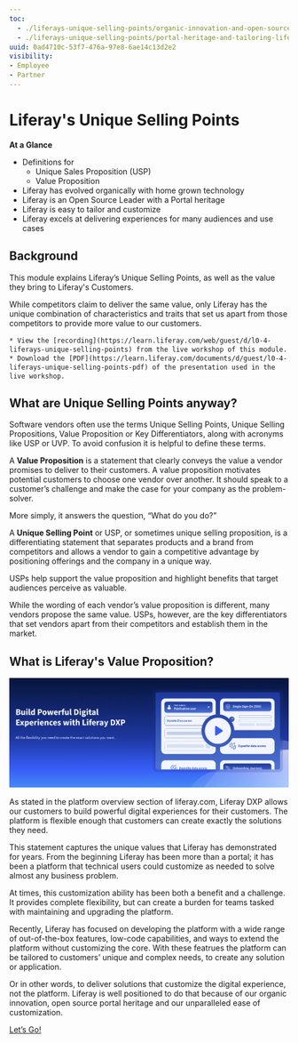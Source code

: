 ```yaml
---
toc:
  - ./liferays-unique-selling-points/organic-innovation-and-open-source-leadership.md
  - ./liferays-unique-selling-points/portal-heritage-and-tailoring-liferay.md
uuid: 0ad4710c-53f7-476a-97e8-6ae14c13d2e2
visibility: 
- Employee
- Partner
---
```


# Liferay's Unique Selling Points

**At a Glance**

* Definitions for
  * Unique Sales Proposition (USP)
  * Value Proposition
* Liferay has evolved organically with home grown technology
* Liferay is an Open Source Leader with a Portal heritage
* Liferay is easy to tailor and customize
* Liferay excels at delivering experiences for many audiences and use cases

## Background

This module explains Liferay’s Unique Selling Points, as well as the value they bring to Liferay's Customers.

While competitors claim to deliver the same value, only Liferay has the unique combination of characteristics and traits that set us apart from those competitors to provide more value to our customers.

```{note}
* View the [recording](https://learn.liferay.com/web/guest/d/l0-4-liferays-unique-selling-points) from the live workshop of this module.
* Download the [PDF](https://learn.liferay.com/documents/d/guest/l0-4-liferays-unique-selling-points-pdf) of the presentation used in the live workshop.
```

## What are Unique Selling Points anyway?

Software vendors often use the terms Unique Selling Points, Unique Selling Propositions, Value Proposition or Key Differentiators, along with acronyms like USP or UVP. To avoid confusion it is helpful to define these terms.

A **Value Proposition** is a statement that clearly conveys the value a vendor promises to deliver to their customers. A value proposition motivates potential customers to choose one vendor over another. It should speak to a customer’s challenge and make the case for your company as the problem-solver.

More simply, it answers the question, “What do you do?”

A **Unique Selling Point** or USP, or sometimes unique selling proposition, is a differentiating statement that separates products and a brand from competitors and allows a vendor to gain a competitive advantage by positioning offerings and the company in a unique way.

USPs help support the value proposition and highlight benefits that target audiences perceive as valuable.

While the wording of each vendor’s value proposition is different, many vendors propose the same value. USPs, however, are the key differentiators that set vendors apart from their competitors and establish them in the market.

## What is Liferay's Value Proposition?

![Liferay provides a complete platform without sacrificing speed, flexibility, or cost.](./liferays-unique-selling-points/images/01.png)

As stated in the platform overview section of liferay.com, Liferay DXP allows our customers to build powerful digital experiences for their customers. The platform is flexible enough that customers can create exactly the solutions they need.

This statement captures the unique values that Liferay has demonstrated for years. From the beginning Liferay has been more than a portal; it has been a platform that technical users could customize as needed to solve almost any business problem.

At times, this customization ability has been both a benefit and a challenge. It provides complete flexibility, but can create a burden for teams tasked with maintaining and upgrading the platform.

Recently, Liferay has focused on developing the platform with a wide range of out-of-the-box features, low-code capabilities, and ways to extend the platform without customizing the core. With these featrues the platform can be tailored to customers’ unique and complex needs, to create any solution or application.

Or in other words, to deliver solutions that customize the digital experience, not the platform. Liferay is well positioned to do that because of our organic innovation, open source portal heritage and our unparalleled ease of customization.

[Let’s Go!](./liferays-unique-selling-points/organic-innovation-and-open-source-leadership.md)

